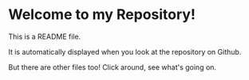 # Welcome to my Repository!

This is a README file.

It is automatically displayed when you look at the repository on Github.

But there are other files too! Click around, see what's going on.